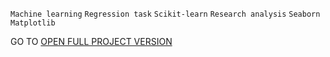 `Machine learning` `Regression task` `Scikit-learn` `Research analysis` `Seaborn` `Matplotlib`

GO TO <a href="https://nbviewer.org/github/archanastasia/myportfolio/blob/main/01_machine_learning/01_optimization_heating_process/optimization_steel_heating_process.ipynb">OPEN FULL PROJECT VERSION</a>
